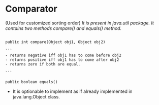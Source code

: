 # Comparator

(Used for customized sorting order)
_It is present in java.util package. It contains two methods compare() and equals() method._

````

public int compare(Object obj1, Object obj2)

```
- returns negative iff obj1 has to come before obj2
- returns positive iff obj1 has to come after obj2
- returns zero if both are equal.

```

public boolean equals()

````

- It is optionable to implement as if already implemented in java.lang.Object class.
